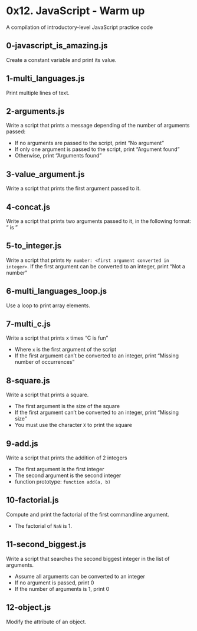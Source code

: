 # 0x12. JavaScript - Warm up
A compilation of introductory-level JavaScript practice code

## 0-javascript_is_amazing.js
Create a constant variable and print its value.

## 1-multi_languages.js
Print multiple lines of text.

## 2-arguments.js
Write a script that prints a message depending of the number of arguments passed:
- If no arguments are passed to the script, print “No argument”
- If only one argument is passed to the script, print “Argument found”
- Otherwise, print “Arguments found”

## 3-value_argument.js
Write a script that prints the first argument passed to it.

## 4-concat.js
Write a script that prints two arguments passed to it, in the following format: “<arg1> is <arg2>”

## 5-to_integer.js
Write a script that prints `My number: <first argument converted in integer>`.
If the first argument can be converted to an integer, print “Not a number”

## 6-multi_languages_loop.js
Use a loop to print array elements.

## 7-multi_c.js
Write a script that prints x times “C is fun”
- Where `x` is the first argument of the script
- If the first argument can’t be converted to an integer, print “Missing number of occurrences”

## 8-square.js
Write a script that prints a square.
- The first argument is the size of the square
- If the first argument can’t be converted to an integer, print “Missing size”
- You must use the character `X` to print the square

## 9-add.js
Write a script that prints the addition of 2 integers
- The first argument is the first integer
- The second argument is the second integer
- function prototype: `function add(a, b)`

## 10-factorial.js
Compute and print the factorial of the first commandline argument.
- The factorial of `NaN` is 1.

## 11-second_biggest.js
Write a script that searches the second biggest integer in the list of arguments.
- Assume all arguments can be converted to an integer
- If no argument is passed, print 0
- If the number of arguments is 1, print 0

## 12-object.js
Modify the attribute of an object.
